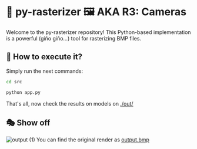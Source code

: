 # 🐍 py-rasterizer 🖼️ AKA R3: Cameras

Welcome to the py-rasterizer repository! This Python-based implementation is a powerful (giño giño...) tool for rasterizing BMP files.

## 🚀 How to execute it?

Simply run the next commands:

``` bash
cd src
```

``` bash
python app.py
```

That's all, now check the results on models on [./out/](./out/)

## 🎭 Show off

![output (1)](https://github.com/chamale-rac/py-rasterizer/assets/63200593/49898abb-5fcd-4189-adb2-ae4851b956e1)
You can find the original render as [output.bmp](./output.bmp)
